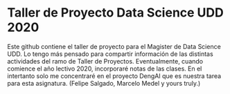 # Taller de Proyecto Data Science UDD 2020

Este github contiene el taller de proyecto para el Magister de Data Science UDD. Lo tengo más pensado para compartir información de las distintas actividades del ramo de Taller de Proyectos. Eventualmente, cuando comience el año lectivo 2020, incorporaré notas de las clases. En el intertanto solo me concentraré en el proyecto DengAI que es nuestra tarea para esta asignatura. (Felipe Salgado, Marcelo Medel y yours truly.)

